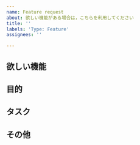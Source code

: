 ```yaml
---
name: Feature request
about: 欲しい機能がある場合は，こちらを利用してください
title: ''
labels: 'Type: Feature'
assignees: ''

---
```


## 欲しい機能

<!--
- 欲しい機能1つにつき，1つのIssueを作成してください
-->

## 目的

<!--
- なぜその機能が欲しいのか，それによってどんな良いことがあるのかを記載してください
-->

## タスク

<!--
- [ ] 細かいタスクがある場合はチェックリストにして記載してください
-->

## その他

<!--
- 伝えておくべき事・補足資料などがあれば自由に記載して下さい
-->
